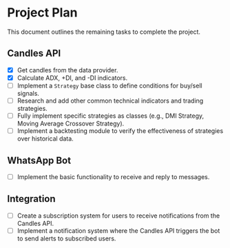 # Project Plan

This document outlines the remaining tasks to complete the project.

## Candles API

- [x] Get candles from the data provider.
- [x] Calculate ADX, +DI, and -DI indicators.
- [ ] Implement a `Strategy` base class to define conditions for buy/sell signals.
- [ ] Research and add other common technical indicators and trading strategies.
- [ ] Fully implement specific strategies as classes (e.g., DMI Strategy, Moving Average Crossover Strategy).
- [ ] Implement a backtesting module to verify the effectiveness of strategies over historical data.

## WhatsApp Bot

- [ ] Implement the basic functionality to receive and reply to messages.

## Integration

- [ ] Create a subscription system for users to receive notifications from the Candles API.
- [ ] Implement a notification system where the Candles API triggers the bot to send alerts to subscribed users.
